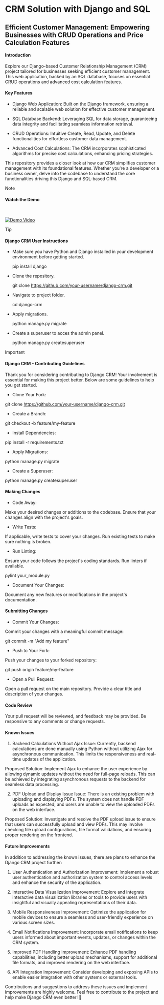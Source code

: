 # CRM Solution with Django and SQL

## Efficient Customer Management: Empowering Businesses with CRUD Operations and Price Calculation Features


#### Introduction
Explore our Django-based Customer Relationship Management (CRM) project tailored for businesses seeking efficient customer management. This web application, backed by an SQL database, focuses on essential CRUD operations and advanced cost calculation features.

#### Key Features

- Django Web Application: Built on the Django framework, ensuring a reliable and scalable web solution for effective customer management.

- SQL Database Backend: Leveraging SQL for data storage, guaranteeing data integrity and facilitating seamless information retrieval.

- CRUD Operations: Intuitive Create, Read, Update, and Delete functionalities for effortless customer data management.

- Advanced Cost Calculations: The CRM incorporates sophisticated algorithms for precise cost calculations, enhancing pricing strategies.

This repository provides a closer look at how our CRM simplifies customer management with its foundational features. Whether you're a developer or a business owner, delve into the codebase to understand the core functionalities driving this Django and SQL-based CRM.<br>


 > [!NOTE]
 > #### Watch the Demo
 <br>


[![Demo Video](https://cdn.loom.com/sessions/thumbnails/2913b60bd5784063a7d69141e9e2fcc3-with-play.gif)](https://www.loom.com/share/2913b60bd5784063a7d69141e9e2fcc3?sid=0b6f46a1-186f-4169-a836-65c10fc74adf)


 > [!TIP]
 > #### Django CRM User Instructions

- Make sure you have Python and Django installed in your development environment before getting started.
  
  pip install django
- Clone the repository.

  git clone https://github.com/your-username/django-crm.git
- Navigate to project folder.

  cd django-crm
- Apply migrations.

  python manage.py migrate
- Create a superuser to acces the admin panel.
  
  python manage.py createsuperuser

> [!IMPORTANT]
>  #### Django CRM - Contributing Guidelines

Thank you for considering contributing to Django CRM! Your involvement is essential for making this project better. Below are some guidelines to help you get started.

- Clone Your Fork:

git clone https://github.com/your-username/django-crm.git

- Create a Branch:
  
git checkout -b feature/my-feature

- Install Dependencies:

pip install -r requirements.txt


- Apply Migrations:

python manage.py migrate


- Create a Superuser:

python manage.py createsuperuser

#### Making Changes

- Code Away:

Make your desired changes or additions to the codebase. Ensure that your changes align with the project's goals.

- Write Tests:
  
If applicable, write tests to cover your changes. Run existing tests to make sure nothing is broken.

- Run Linting:
  
Ensure your code follows the project's coding standards. Run linters if available.

pylint your_module.py

- Document Your Changes:

Document any new features or modifications in the project's documentation.

#### Submitting Changes

- Commit Your Changes:
  
Commit your changes with a meaningful commit message:

git commit -m "Add my feature"

- Push to Your Fork:

Push your changes to your forked repository:

git push origin feature/my-feature

- Open a Pull Request:

Open a pull request on the main repository. Provide a clear title and description of your changes.

#### Code Review

Your pull request will be reviewed, and feedback may be provided. Be responsive to any comments or change requests.


#### Known Issues

1. Backend Calculations Without Ajax
Issue:
Currently, backend calculations are done manually using Python without utilizing Ajax for asynchronous communication. This limits the responsiveness and real-time updates of the application.

Proposed Solution:
Implement Ajax to enhance the user experience by allowing dynamic updates without the need for full-page reloads. This can be achieved by integrating asynchronous requests to the backend for seamless data processing.

2. PDF Upload and Display Issue
Issue:
There is an existing problem with uploading and displaying PDFs. The system does not handle PDF uploads as expected, and users are unable to view the uploaded PDFs on the web interface.

Proposed Solution:
Investigate and resolve the PDF upload issue to ensure that users can successfully upload and view PDFs. This may involve checking file upload configurations, file format validations, and ensuring proper rendering on the frontend.


#### Future Improvements
In addition to addressing the known issues, there are plans to enhance the Django CRM project further:

1. User Authentication and Authorization
Improvement:
Implement a robust user authentication and authorization system to control access levels and enhance the security of the application.

2. Interactive Data Visualization
Improvement:
Explore and integrate interactive data visualization libraries or tools to provide users with insightful and visually appealing representations of their data.

3. Mobile Responsiveness
Improvement:
Optimize the application for mobile devices to ensure a seamless and user-friendly experience on various screen sizes.

4. Email Notifications
Improvement:
Incorporate email notifications to keep users informed about important events, updates, or changes within the CRM system.

5. Improved PDF Handling
Improvement:
Enhance PDF handling capabilities, including better upload mechanisms, support for additional file formats, and improved rendering on the web interface.

6. API Integration
Improvement:
Consider developing and exposing APIs to enable easier integration with other systems or external tools.

Contributions and suggestions to address these issues and implement improvements are highly welcome. Feel free to contribute to the project and help make Django CRM even better! 🚀
